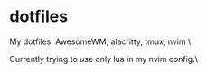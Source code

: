 # dotfiles
My dotfiles. AwesomeWM, alacritty, tmux, nvim \

Currently trying to use only lua in my nvim config.\
